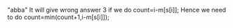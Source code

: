 "abba" It will give wrong answer 3 if we do count=i-m[s[i]]; Hence we need to do count=min(count+1,i-m[s[i]]);
